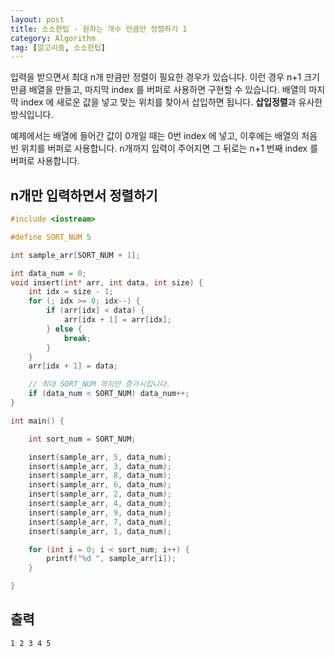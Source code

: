 ```yaml
---
layout: post
title: 소소한팁 - 원하는 개수 만큼만 정렬하기 1
category: Algorithm
tag: [알고리즘, 소소한팁]
---
```


입력을 받으면서 최대 n개 만큼만 정렬이 필요한 경우가 있습니다. 이런 경우 n+1 크기 만큼 배열을 만들고, 마지막 index 를 버퍼로 사용하면 구현할 수 있습니다. 배열의 마지막 index 에 새로운 값을 넣고 맞는 위치를 찾아서 삽입하면 됩니다. **삽입정렬**과 유사한 방식입니다.

<div class="message">
예제에서는 배열에 들어간 값이 0개일 때는 0번 index 에 넣고, 이후에는 배열의 처음 빈 위치를 버퍼로 사용합니다. n개까지 입력이 주어지면 그 뒤로는 n+1 번째 index 를 버퍼로 사용합니다.
</div>

## n개만 입력하면서 정렬하기
```cpp
#include <iostream>

#define SORT_NUM 5

int sample_arr[SORT_NUM + 1];

int data_num = 0;
void insert(int* arr, int data, int size) {
	int idx = size - 1;
	for (; idx >= 0; idx--) {
		if (arr[idx] < data) {
			arr[idx + 1] = arr[idx];
		} else {
			break;
		}
	}
	arr[idx + 1] = data;

	// 최대 SORT_NUM 까지만 증가시킵니다.
	if (data_num < SORT_NUM) data_num++;
}

int main() {

	int sort_num = SORT_NUM;

	insert(sample_arr, 5, data_num);
	insert(sample_arr, 3, data_num);
	insert(sample_arr, 8, data_num);
	insert(sample_arr, 6, data_num);
	insert(sample_arr, 2, data_num);
	insert(sample_arr, 4, data_num);
	insert(sample_arr, 9, data_num);
	insert(sample_arr, 7, data_num);
	insert(sample_arr, 1, data_num);

	for (int i = 0; i < sort_num; i++) {
		printf("%d ", sample_arr[i]);
	}

}
```

## 출력
```
1 2 3 4 5
```